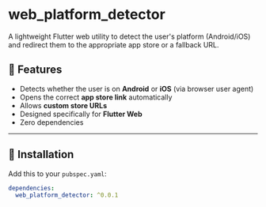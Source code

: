 # web_platform_detector

A lightweight Flutter web utility to detect the user's platform (Android/iOS) and redirect them to the appropriate app store or a fallback URL.

## 🚀 Features

- Detects whether the user is on **Android** or **iOS** (via browser user agent)
- Opens the correct **app store link** automatically
- Allows **custom store URLs**
- Designed specifically for **Flutter Web**
- Zero dependencies

---

## 🧩 Installation

Add this to your `pubspec.yaml`:

```yaml
dependencies:
  web_platform_detector: ^0.0.1
